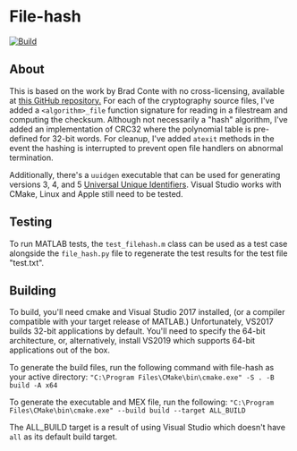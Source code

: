 File-hash
=========
[![Build](https://github.com/jsmithnh09/file-hash/actions/workflows/cmake-multi-platform.yml/badge.svg)](https://github.com/jsmithnh09/file-hash/actions/workflows/cmake-multi-platform.yml)

## About
This is based on the work by Brad Conte with no cross-licensing, available at
[this GitHub repository.](https://github.com/B-Con/crypto-algorithms) For each of the
cryptography source files, I've added a `<algorithm>_file` function signature for reading
in a filestream and computing the checksum. Although not necessarily a "hash" algorithm,
I've added an implementation of CRC32 where the polynomial table is pre-defined for 32-bit words.
For cleanup, I've added `atexit` methods in the event the hashing is interrupted to prevent open
file handlers on abnormal termination.

Additionally, there's a `uuidgen` executable that can be used for generating versions 3, 4, and 5 [Universal
Unique Identifiers](https://en.wikipedia.org/wiki/Universally_unique_identifier). Visual Studio works with CMake, Linux and Apple still need to be tested.

## Testing
To run MATLAB tests, the `test_filehash.m` class can be used as a test case alongside the `file_hash.py`
file to regenerate the test results for the test file "test.txt".

## Building
To build, you'll need cmake and Visual Studio 2017 installed, (or a compiler compatible with your target release of MATLAB.) Unfortunately, VS2017 builds 32-bit applications by default. You'll need to specify the 64-bit architecture, or, alternatively, install VS2019 which supports 64-bit applications out of the box.

To generate the build files, run the following command with file-hash as your active directory: 
`"C:\Program Files\CMake\bin\cmake.exe" -S . -B build -A x64`

To generate the executable and MEX file, run the following: 
`"C:\Program Files\CMake\bin\cmake.exe" --build build --target ALL_BUILD`

The ALL_BUILD target is a result of using Visual Studio which doesn't have `all` as its default build target.
